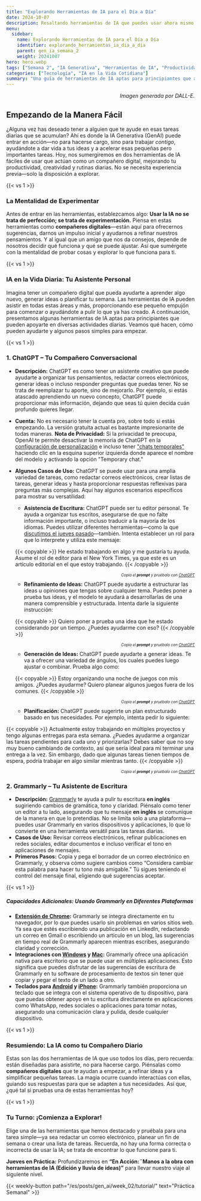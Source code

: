 ```yaml
---
title: "Explorando Herramientas de IA para el Día a Día"  
date: 2024-10-07
description: Resaltando herramientas de IA que puedes usar ahora mismo para tareas simples y cotidianas—como redactar un correo electrónico, generar ideas o automatizar pequeñas tareas.  
menu:  
  sidebar:  
    name: Explorando Herramientas de IA para el Día a Día  
    identifier: explorando_herramientas_ia_dia_a_dia    
    parent: gen_ia_semana_2
    weight: 20241007 
hero: hero.webp  
tags: ["Semana 2", "IA Generativa", "Herramientas de IA", "Productividad Diaria"]  
categories: ["Tecnología", "IA en la Vida Cotidiana"]  
summary: "Una guía de herramientas de IA aptas para principiantes que actúan como compañeros digitales, ayudándote a simplificar tareas diarias y dar vida a tus ideas."
---
```



<p style="text-align: right;">
<em>Imagen generada por DALL-E.</em>
</p>



## Empezando de la Manera Fácil

¿Alguna vez has deseado tener a alguien que te ayude en esas tareas diarias que se acumulan? Ahí es donde la IA Generativa (GenAI) puede entrar en acción—no para hacerse cargo, sino para trabajar *contigo*, ayudándote a dar vida a tus ideas y a acelerar esas pequeñas pero importantes tareas. Hoy, nos sumergiremos en dos herramientas de IA fáciles de usar que actúan como un compañero digital, mejorando tu productividad, creatividad y rutinas diarias. No se necesita experiencia previa—solo la disposición a explorar.

{{< vs 1 >}}

### La Mentalidad de Experimentar

Antes de entrar en las herramientas, establezcamos algo: **Usar la IA no se trata de perfección; se trata de experimentación.** Piensa en estas herramientas como **compañeros digitales**—están aquí para ofrecernos sugerencias, darnos un impulso inicial y ayudarnos a refinar nuestros pensamientos. Y al igual que un amigo que nos da consejos, depende de nosotros decidir qué funciona y qué se puede ajustar. Así que sumérgete con la mentalidad de probar cosas y explorar lo que funciona para ti.

{{< vs 1 >}}

### IA en la Vida Diaria: Tu Asistente Personal

Imagina tener un compañero digital que pueda ayudarte a aprender algo nuevo, generar ideas o planificar tu semana. Las herramientas de IA pueden asistir en todas estas áreas y más, proporcionando ese pequeño empujón para comenzar o ayudándote a pulir lo que ya has creado. A continuación, presentamos algunas herramientas de IA aptas para principiantes que pueden apoyarte en diversas actividades diarias. Veamos qué hacen, cómo pueden ayudarte y algunos pasos simples para empezar.

{{< vs 1 >}}

### 1. **ChatGPT – Tu Compañero Conversacional**
- **Descripción:** ChatGPT es como tener un asistente creativo que puede ayudarte a organizar tus pensamientos, redactar correos electrónicos, generar ideas o incluso responder preguntas que puedas tener. No se trata de reemplazar tu aporte, sino de mejorarlo. Por ejemplo, si estás atascado aprendiendo un nuevo concepto, ChatGPT puede proporcionar más información, dejando que seas tú quien decida cuán profundo quieres llegar.
- **Cuenta:** No es necesario tener la cuenta pro, sobre todo si estás empezando. La versión gratuita actual es bastante impresionante de todas maneras. **Nota de Privacidad:** Si la privacidad te preocupa, OpenAI te permite desactivar la memoria de ChatGPT en la [configuración de personalización](https://chatgpt.com/#settings/Personalization) e incluso tener ["chats temporales"](https://chatgpt.com/?temporary-chat=true) haciendo clic en la esquina superior izquierda donde aparece el nombre del modelo y activando la opción "Temporary chat."

- **Algunos Casos de Uso:** ChatGPT se puede usar para una amplia variedad de tareas, como redactar correos electrónicos, crear listas de tareas, generar ideas y hasta proporcionar respuestas reflexivas para preguntas más complejas. Aquí hay algunos escenarios específicos para mostrar su versatilidad:
  - **Asistencia de Escritura:** ChatGPT puede ser tu editor personal. Te ayuda a organizar tus escritos, asegurarse de que no falte información importante, o incluso traducir a la mayoría de los idiomas. Puedes utilizar diferentes herramientas—como la que [discutimos el jueves pasado](/es/posts/gen_ai/week_01/tutorial/)—también. Intenta establecer un rol para que lo interprete y utiliza este mensaje:

  {{< copyable >}}
  He estado trabajando en algo y me gustaría tu ayuda. Asume el rol de editor para el New York Times, ya que este es un artículo editorial en el que estoy trabajando.
  {{< /copyable >}}

  <p style="text-align: right; font-size: 10px;">
  <em>Copia el <b>prompt</b> y pruébalo con <a href="https://chatgpt.com">ChatGPT</a></em>
  </p>

  - **Refinamiento de Ideas:** ChatGPT puede ayudarte a estructurar las ideas u opiniones que tengas sobre cualquier tema. Puedes poner a prueba tus ideas, y el modelo te ayudará a desarrollarlas de una manera comprensible y estructurada. Intenta darle la siguiente instrucción:

  {{< copyable >}}
  Quiero poner a prueba una idea que he estado considerando por un tiempo. ¿Puedes ayudarme con eso?
  {{< /copyable >}}

  <p style="text-align: right; font-size: 10px;">
  <em>Copia el <b>prompt</b> y pruébalo con <a href="https://chatgpt.com">ChatGPT</a></em>
  </p>

  - **Generación de Ideas:** ChatGPT puede ayudarte a generar ideas. Te va a ofrecer una variedad de ángulos, los cuales puedes luego ajustar o combinar. Prueba algo como:

  {{< copyable >}}
  Estoy organizando una noche de juegos con mis amigos. ¿Puedes ayudarme? Quiero planear algunos juegos fuera de los comunes.
  {{< /copyable >}}

  <p style="text-align: right; font-size: 10px;">
  <em>Copia el <b>prompt</b> y pruébalo con <a href="https://chatgpt.com">ChatGPT</a></em>
  </p>

  - **Planificación:** ChatGPT puede sugerirte un plan estructurado basado en tus necesidades. Por ejemplo, intenta pedir lo siguiente:

 {{< copyable >}}
  Actualmente estoy trabajando en múltiples proyectos y tengo algunas entregas para esta semana. ¿Puedes ayudarme a organizar las tareas pendientes para cada uno y priorizarlas? Debes saber que no soy muy bueno cambiando de contexto, así que sería ideal para mí terminar una entrega a la vez. Sin embargo, dado que algunas tareas tienen tiempos de espera, podría trabajar en algo similar mientras tanto.
  {{< /copyable >}}

  <p style="text-align: right; font-size: 10px;">
  <em>Copia el <b>prompt</b> y pruébalo con <a href="https://chatgpt.com">ChatGPT</a></em>
  </p>


### 2. **Grammarly – Tu Asistente de Escritura**
- **Descripción:** [Grammarly](https://app.grammarly.com/) te ayuda a pulir tu escritura **en inglés** sugiriendo cambios de gramática, tono y claridad. Piénsalo como tener un editor a tu lado, asegurando que tu mensaje **en inglés** se comunique de la manera en que lo pretendías. No se limita solo a una plataforma—puedes usar Grammarly en varios dispositivos y aplicaciones, lo que lo convierte en una herramienta versátil para las tareas diarias.
- **Casos de Uso:** Revisar correos electrónicos, refinar publicaciones en redes sociales, editar documentos e incluso verificar el tono en aplicaciones de mensajes.
- **Primeros Pasos:** Copia y pega el borrador de un correo electrónico en Grammarly, y observa cómo sugiere cambios como “Considera cambiar esta palabra para hacer tu tono más amigable.” Tú sigues teniendo el control del mensaje final, eligiendo qué sugerencias aceptar.

{{< vs 1 >}}

##### **Capacidades Adicionales: Usando Grammarly en Diferentes Plataformas**
- **[Extensión de Chrome](https://www.grammarly.com/browser/chrome):** Grammarly se integra directamente en tu navegador, por lo que puedes usarlo sin problemas en varios sitios web. Ya sea que estés escribiendo una publicación en LinkedIn, redactando un correo en Gmail o escribiendo un artículo en un blog, las sugerencias en tiempo real de Grammarly aparecen mientras escribes, asegurando claridad y corrección.
- **Integraciones con [Windows](https://www.grammarly.com/desktop/windows) y [Mac](https://www.grammarly.com/desktop/mac):** Grammarly ofrece una aplicación nativa para escritorio que se puede usar en múltiples aplicaciones. Esto significa que puedes disfrutar de las sugerencias de escritura de Grammarly en tu software de procesamiento de textos sin tener que copiar y pegar el texto de un lado a otro.
- **Teclados para [Android](https://www.grammarly.com/mobile/android) y [iPhone](https://www.grammarly.com/mobile/iphone):** Grammarly también proporciona un teclado que se integra con el sistema operativo de tu dispositivo, para que puedas obtener apoyo en tu escritura directamente en aplicaciones como WhatsApp, redes sociales o aplicaciones para tomar notas, asegurando una comunicación clara y pulida, desde  cualquier dispositivo.

{{< vs 1 >}}


### Resumiendo: La IA como tu Compañero Diario

Estas son las dos herramientas de IA que uso todos los días, pero recuerda: están diseñadas para asistirte, no para hacerse cargo. Piénsalas como **compañeros digitales** que te ayudan a empezar, a refinar ideas y a simplificar pequeñas tareas. La magia ocurre cuando interactúas con ellas, guiando sus respuestas para que se adapten a tus necesidades. Así que, ¿qué tal si pruebas una de estas herramientas hoy?

{{< vs 1 >}}

### Tu Turno: ¡Comienza a Explorar!

Elige una de las herramientas que hemos destacado y pruébala para una tarea simple—ya sea redactar un correo electrónico, planear un fin de semana o crear una lista de tareas. Recuerda, no hay una forma correcta o incorrecta de usar la IA; se trata de encontrar lo que funcione para ti.

**Jueves en Práctica:** Profundizaremos en **“En Acción:¨Manos a la obra con herramientas de IA (Edición y lluvia de ideas)”** para llevar nuestro viaje al siguiente nivel.


{{< weekly-button path="/es/posts/gen_ai/week_02/tutorial/" text="Práctica Semanal" >}}